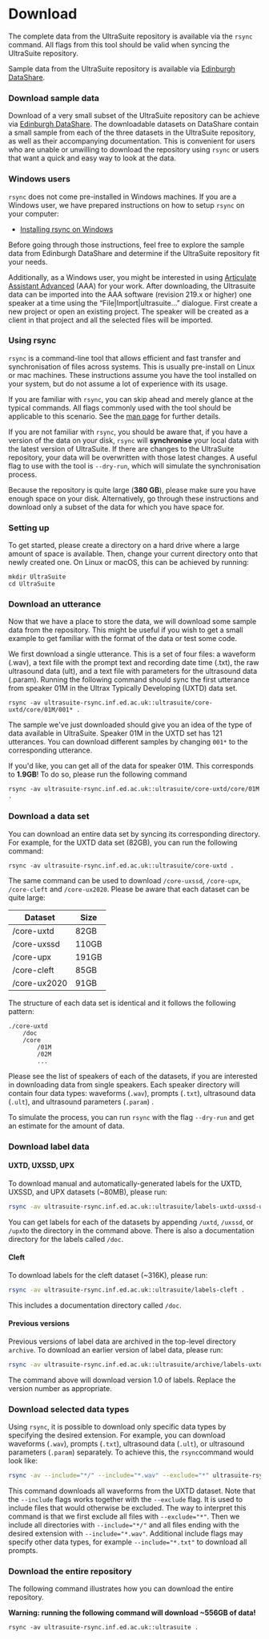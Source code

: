 # Download

The complete data from the UltraSuite repository is available via the `rsync` command. All flags from this tool should be valid when syncing the UltraSuite repository.

Sample data from the UltraSuite repository is available via [Edinburgh DataShare](http://hdl.handle.net/10283/3255). 



### Download sample data

Download of a very small subset of the UltraSuite repository can be achieve via [Edinburgh DataShare](http://hdl.handle.net/10283/3255). The downloadable datasets on DataShare contain a small sample from each of the three datasets in the UltraSuite repository, as well as their accompanying documentation. This is convenient for users who are unable or unwilling to download the repository using `rsync` or users that want a quick and easy way to look at the data.



### Windows users

 `rsync` does not come pre-installed in Windows machines. If you are a Windows user, we have prepared instructions on how to setup `rsync` on your computer:

- [Installing rsync on Windows](download_win.md)

Before going through those instructions, feel free to explore the sample data from Edinburgh DataShare and determine if the UltraSuite repository fit your needs.

Additionally, as a Windows user, you might be interested in using [Articulate Assistant Advanced](http://www.articulateinstruments.com/aaa/) (AAA) for your work. After downloading, the Ultrasuite data can be imported into the AAA software (revision 219.x or higher) one speaker at a time using the “File|Import|ultrasuite…” dialogue. First create a new project or open an existing project. The speaker will be created as a client in that project and all the selected files will be imported.



### Using rsync

`rsync` is a command-line tool that allows efficient and fast transfer and synchronisation of files across systems. This is usually pre-install on Linux or mac machines. These instructions assume you have the tool installed on your system, but do not assume a lot of experience with its usage. 

If you are familiar with `rsync`, you can skip ahead and merely glance at the typical commands. All flags commonly used with the tool should be applicable to this scenario. See the [man page](https://linux.die.net/man/1/rsync) for further details.

If you are not familiar with `rsync`, you should be aware that, if you have a version of the data on your disk, `rsync` will **synchronise** your local data with the latest version of UltraSuite. If there are changes to the UltraSuite repository, your data will be overwritten with those latest changes. A useful flag to use with the tool is `--dry-run`, which will simulate the synchronisation process.

Because the repository is quite large (**380 GB**), please make sure you have enough space on your disk. Alternatively, go through these instructions and download only a subset of the data for which you have space for.



### Setting up

To get started, please create a directory on a hard drive where a large amount of space is available. Then, change your current directory onto that newly created one. On Linux or macOS, this can be achieved by running:

```shell
mkdir UltraSuite
cd UltraSuite
```



### Download an utterance

Now that we have a place to store the data, we will download some sample data from the repository. This might be useful if you wish to get a small example to get familiar with the format of the data or test some code.

We first download a single utterance. This is a set of four files: a waveform (.wav), a text file with the prompt text and recording date time (.txt), the raw ultrasound data (ult), and a text file with parameters for the ultrasound data (.param). Running the following command should sync the first utterance from speaker 01M in the Ultrax Typically Developing (UXTD) data set. 

```shell
rsync -av ultrasuite-rsync.inf.ed.ac.uk::ultrasuite/core-uxtd/core/01M/001* .
```

The sample we've just downloaded should give you an idea of the type of data available in UltraSuite. Speaker 01M in the UXTD set has 121 utterances. You can download different samples by changing `001*` to the corresponding utterance.

If you'd like, you can get all of the data for speaker 01M. This corresponds to **1.9GB**!  To do so, please run the following command

```shell
rsync -av ultrasuite-rsync.inf.ed.ac.uk::ultrasuite/core-uxtd/core/01M .
```



### Download a data set

You can download an entire data set by syncing its corresponding directory. For example, for the UXTD data set (82GB), you can run the following command:

```shell
rsync -av ultrasuite-rsync.inf.ed.ac.uk::ultrasuite/core-uxtd .
```

The same command can be used to download `/core-uxssd`, `/core-upx`, `/core-cleft` and `/core-ux2020`. Please be aware that each dataset can be quite large:

| Dataset       | Size  |
| ------------- | ----- |
| /core-uxtd    | 82GB  |
| /core-uxssd   | 110GB |
| /core-upx     | 191GB |
| /core-cleft   | 85GB  |
| /core-ux2020  | 91GB  |

The structure of each data set is identical and it follows the following pattern:

```
./core-uxtd
	/doc
	/core
		/01M
		/02M
		...
```

Please see the list of speakers of each of the datasets, if you are interested in downloading data from single speakers. Each speaker directory will contain four data types: waveforms (`.wav`), prompts (`.txt`), ultrasound data (`.ult`), and ultrasound parameters (`.param`) .

To simulate the process, you can run `rsync` with the flag `--dry-run` and get an estimate for the amount of data.



### Download label data

#### UXTD, UXSSD, UPX
To download manual and automatically-generated labels for the UXTD, UXSSD, and UPX datasets (~80MB), please run:

```sh
rsync -av ultrasuite-rsync.inf.ed.ac.uk::ultrasuite/labels-uxtd-uxssd-upx .
```

You can get labels for each of the datasets by appending `/uxtd`, `/uxssd`, or `/upx`to the directory in the command above. There is also a documentation directory for the labels called `/doc`.

#### Cleft
To download labels for the cleft dataset (~316K), please run:

```sh
rsync -av ultrasuite-rsync.inf.ed.ac.uk::ultrasuite/labels-cleft .
```

This includes a documentation directory called `/doc`.

#### Previous versions
Previous versions of label data are archived in the top-level directory `archive`. To download an earlier version of label data, please run:

```sh
rsync -av ultrasuite-rsync.inf.ed.ac.uk::ultrasuite/archive/labels-uxtd-uxssd-upx-1.0.zip .
```

The command above will download version 1.0 of labels. Replace the version number as appropriate.



### Download selected data types

Using `rsync`, it is possible to download only specific data types by specifying the desired extension. For example, you can download waveforms (`.wav`), prompts (`.txt`), ultrasound data (`.ult`), or ultrasound parameters (`.param`) separately. To achieve this, the `rsync`command would look like:

```sh
rsync -av --include="*/" --include="*.wav" --exclude="*" ultrasuite-rsync.inf.ed.ac.uk::ultrasuite/core-uxtd .
```

This command downloads all waveforms from the UXTD dataset. Note that the `--include` flags works together with the `--exclude` flag. It is used to include files that would otherwise be excluded. The way to interpret this command is that we first exclude all files with `--exclude="*"`. Then we include all directories with `--include="*/"` and all files ending with the desired extension with `--include="*.wav"`. Additional include flags may specify other data types, for example `--include="*.txt"` to download all prompts.



### Download the entire repository

The following command illustrates how you can download the entire repository. 

**Warning: running the following command will download ~556GB of data!**

`rsync -av ultrasuite-rsync.inf.ed.ac.uk::ultrasuite .`